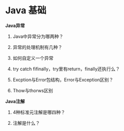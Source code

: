 # Java 基础

**Java异常**

1. Java中异常分为哪两种？

2. 异常的处理机制有几种？

3. 如何自定义一个异常

4. try catch fifinally，try里有return，finally还执行么？

5. Excption与Error包结构，Error与Exception区别？

6. Thow与thorws区别

**Java注解**

1. 4种标准元注解是哪四种？

2. 注解是什么？


